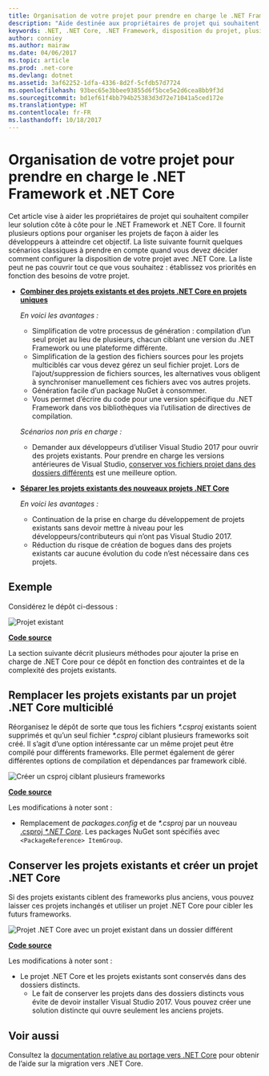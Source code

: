 ```yaml
---
title: Organisation de votre projet pour prendre en charge le .NET Framework et .NET Core
description: "Aide destinée aux propriétaires de projet qui souhaitent compiler leur solution côte à côte pour le .NET Framework et .NET Core."
keywords: .NET, .NET Core, .NET Framework, disposition du projet, plusieurs frameworks
author: conniey
ms.author: mairaw
ms.date: 04/06/2017
ms.topic: article
ms.prod: .net-core
ms.devlang: dotnet
ms.assetid: 3af62252-1dfa-4336-8d2f-5cfdb57d7724
ms.openlocfilehash: 93bec65e3bbee93855d6f5bce5e2d6cea8bb9f3d
ms.sourcegitcommit: bd1ef61f4bb794b25383d3d72e71041a5ced172e
ms.translationtype: HT
ms.contentlocale: fr-FR
ms.lasthandoff: 10/18/2017
---
```

# <a name="organizing-your-project-to-support-net-framework-and-net-core"></a>Organisation de votre projet pour prendre en charge le .NET Framework et .NET Core

Cet article vise à aider les propriétaires de projet qui souhaitent compiler leur solution côte à côte pour le .NET Framework et .NET Core. Il fournit plusieurs options pour organiser les projets de façon à aider les développeurs à atteindre cet objectif. La liste suivante fournit quelques scénarios classiques à prendre en compte quand vous devez décider comment configurer la disposition de votre projet avec .NET Core. La liste peut ne pas couvrir tout ce que vous souhaitez : établissez vos priorités en fonction des besoins de votre projet.

* [**Combiner des projets existants et des projets .NET Core en projets uniques**][option-csproj]

  *En voici les avantages :*
  * Simplification de votre processus de génération : compilation d’un seul projet au lieu de plusieurs, chacun ciblant une version du .NET Framework ou une plateforme différente.
  * Simplification de la gestion des fichiers sources pour les projets multiciblés car vous devez gérez un seul fichier projet. Lors de l’ajout/suppression de fichiers sources, les alternatives vous obligent à synchroniser manuellement ces fichiers avec vos autres projets.
  * Génération facile d’un package NuGet à consommer.
  * Vous permet d’écrire du code pour une version spécifique du .NET Framework dans vos bibliothèques via l’utilisation de directives de compilation.

  *Scénarios non pris en charge :*
  * Demander aux développeurs d’utiliser Visual Studio 2017 pour ouvrir des projets existants. Pour prendre en charge les versions antérieures de Visual Studio, [conserver vos fichiers projet dans des dossiers différents](#support-vs) est une meilleure option.

* <a name="support-vs"></a>[**Séparer les projets existants des nouveaux projets .NET Core**][option-csproj-folder]

  *En voici les avantages :*
  * Continuation de la prise en charge du développement de projets existants sans devoir mettre à niveau pour les développeurs/contributeurs qui n’ont pas Visual Studio 2017.
  * Réduction du risque de création de bogues dans des projets existants car aucune évolution du code n’est nécessaire dans ces projets.

## <a name="example"></a>Exemple

Considérez le dépôt ci-dessous :

![Projet existant][example-initial-project]

[**Code source**][example-initial-project-code]

La section suivante décrit plusieurs méthodes pour ajouter la prise en charge de .NET Core pour ce dépôt en fonction des contraintes et de la complexité des projets existants.

## <a name="replace-existing-projects-with-a-multi-targeted-net-core-project"></a>Remplacer les projets existants par un projet .NET Core multiciblé

Réorganisez le dépôt de sorte que tous les fichiers *\*.csproj* existants soient supprimés et qu’un seul fichier *\*.csproj* ciblant plusieurs frameworks soit créé. Il s’agit d’une option intéressante car un même projet peut être compilé pour différents frameworks. Elle permet également de gérer différentes options de compilation et dépendances par framework ciblé.

![Créer un csproj ciblant plusieurs frameworks][example-csproj]

[**Code source**][example-csproj-code]

Les modifications à noter sont :
* Remplacement de *packages.config* et de *\*.csproj* par un nouveau [.csproj *\*.NET Core*][example-csproj-netcore]. Les packages NuGet sont spécifiés avec `<PackageReference> ItemGroup`.

## <a name="keep-existing-projects-and-create-a-net-core-project"></a>Conserver les projets existants et créer un projet .NET Core

Si des projets existants ciblent des frameworks plus anciens, vous pouvez laisser ces projets inchangés et utiliser un projet .NET Core pour cibler les futurs frameworks.

![Projet .NET Core avec un projet existant dans un dossier différent][example-csproj-different-folder]

[**Code source**][example-csproj-different-code]

Les modifications à noter sont :
* Le projet .NET Core et les projets existants sont conservés dans des dossiers distincts.
    * Le fait de conserver les projets dans des dossiers distincts vous évite de devoir installer Visual Studio 2017. Vous pouvez créer une solution distincte qui ouvre seulement les anciens projets.

## <a name="see-also"></a>Voir aussi

Consultez la [documentation relative au portage vers .NET Core][porting-doc] pour obtenir de l’aide sur la migration vers .NET Core.

[porting-doc]: index.md
[example-initial-project]: media/project-structure/project.png "Projet existant"
[example-initial-project-code]: https://github.com/dotnet/docs/tree/master/samples/framework/libraries/migrate-library/

[example-csproj]: media/project-structure/project.csproj.png "Créer un csproj ciblant plusieurs frameworks"
[example-csproj-code]: https://github.com/dotnet/docs/tree/master/samples/framework/libraries/migrate-library-csproj/
[example-csproj-netcore]: https://github.com/dotnet/docs/tree/master/samples/framework/libraries/migrate-library-csproj/src/Car/Car.csproj

[example-csproj-different-folder]: media/project-structure/project.csproj.different.png "Projet .NET Core avec une bibliothèque de classes portable dans un dossier différent"
[example-csproj-different-code]: https://github.com/dotnet/docs/tree/master/samples/framework/libraries/migrate-library-csproj-keep-existing/

[option-csproj]: #replace-existing-projects-with-a-multi-targeted-net-core-project
[option-csproj-folder]: #keep-existing-projects-and-create-a-net-core-project
